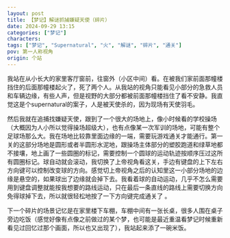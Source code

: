 ```yaml
---
layout: post
title: 【梦记】解谜抓捕嫌疑天使（碎片）
date: 2024-09-29 13:15
categories: ["梦记"]
characters: 
tags: ["梦记", "Supernatural", "火", "解谜", "碎片", "通关"]
pov: 第一人称视角
origin: 个站
---
```


我站在从小长大的家里客厅窗前，往窗外（小区中间）看。在被我们家前面那幢楼挡住的后面那幢楼起火了，死了两个人。从我站的视角只能看见小部分的急救人员和车辆边缘，有些人声，但是视野的大部分都被前面那幢楼挡住了看不安静。我直觉这是个supernatural的案子，人是被天使杀的，因为现场有天使羽毛。

然后我就在追捕找嫌疑天使，跟到了一个很大的场地上，像小时候看的学校操场（大概因为人小所以觉得操场超级大），也有点像某一次军训的场地，可能有整个足球场那么大。我在场地比较靠里面边缘的一端，需要玩游戏通关才能通行。第一关的这部分场地是圆形或者半圆形水泥地，跟操场主体部分的塑胶跑道和绿草地都不接壤，地上画了一些圆圈的标记，需要控制一个圆球的运动轨迹按顺序压过这所有圆圈标记。球自动就会滚动，我切换了上帝视角看这关，手边有键盘的上下左右方向键可以控制改变球的方向。感觉切上帝视角之后的认知里这一小部分场地的边缘是悬空的，如果球出了边缘就会掉下去。我看着球的自动运动，几乎不怎么需要用到键盘调整就能按我想要的路线运动，只在最后一条直线的路线上需要切换方向免得球掉下去，所以就很轻松地按了一下方向键完成通关了 。

下一个碎片的场景记忆是在家里楼下车棚，车棚中间有一张长桌，很多人围在桌子旁边吃饭（感觉好像有点像之前做过的某个梦，也可能是最近重温看梦记时候重新看见过回忆过那个画面，所以也又出现了），我站起来添了一碗米饭。

